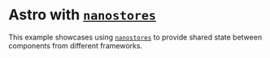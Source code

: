 # Astro with [`nanostores`](https://github.com/nanostores/nanostores)

This example showcases using [`nanostores`](https://github.com/nanostores/nanostores) to provide shared state between components from different frameworks.
